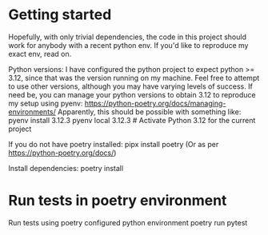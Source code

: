 Getting started
================
Hopefully, with only trivial dependencies, the code in this project should work for anybody with a recent python env.
If you'd like to reproduce my exact env, read on.

Python versions:
I have configured the python project to expect python >= 3.12, since that was the version running on my machine. 
Feel free to attempt to use other versions, although you may have varying levels of success.
If need be, you can manage your python versions to obtain 3.12 to reproduce my setup using pyenv:
https://python-poetry.org/docs/managing-environments/
Apparently, this should be possible with something like:
pyenv install 3.12.3
pyenv local 3.12.3  # Activate Python 3.12 for the current project

If you do not have poetry installed:
pipx install poetry
(Or as per https://python-poetry.org/docs/)

Install dependencies:
poetry install

Run tests in poetry environment
===============================
Run tests using poetry configured python environment
poetry run pytest